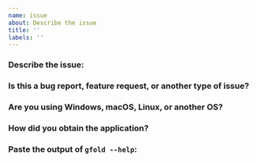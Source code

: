 ```yaml
---
name: issue
about: Describe the issue
title: ''
labels: ''
---
```


### Describe the issue:
<!--answer-here-->

### Is this a bug report, feature request, or another type of issue?
<!--answer-here-->

### Are you using Windows, macOS, Linux, or another OS?
<!--answer-here-->

### How did you obtain the application?
<!--answer-here-->

### Paste the output of `gfold --help`:
<!--answer-here-->
